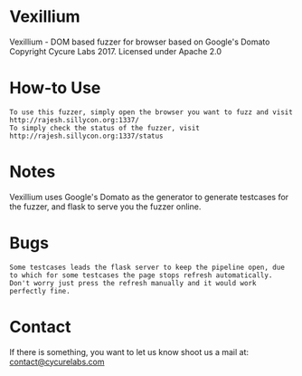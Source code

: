 # Vexillium
Vexillium - DOM based fuzzer for browser based on Google's Domato
	Copyright Cycure Labs 2017. Licensed under Apache 2.0

# How-to Use
    To use this fuzzer, simply open the browser you want to fuzz and visit http://rajesh.sillycon.org:1337/
    To simply check the status of the fuzzer, visit http://rajesh.sillycon.org:1337/status

# Notes
Vexillium uses Google's Domato as the generator to generate testcases for the fuzzer, and flask to serve you the fuzzer online.

# Bugs
    Some testcases leads the flask server to keep the pipeline open, due to which for some testcases the page stops refresh automatically. Don't worry just press the refresh manually and it would work perfectly fine.

# Contact
If there is something, you want to let us know shoot us a mail at: contact@cycurelabs.com

